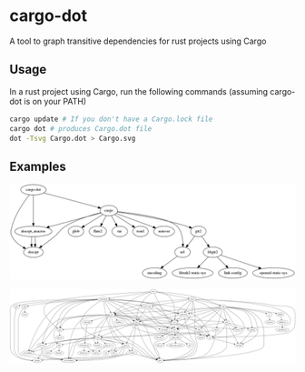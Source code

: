 cargo-dot
=========

A tool to graph transitive dependencies for rust projects using Cargo

Usage
-----
In a rust project using Cargo, run the following commands (assuming
cargo-dot is on your PATH)
```sh
cargo update # If you don't have a Cargo.lock file
cargo dot # produces Cargo.dot file
dot -Tsvg Cargo.dot > Cargo.svg
```

Examples
--------
![cargo-dot dependencies](etc/cargo-dot.png)

![servo dependencies](etc/servo.png)
